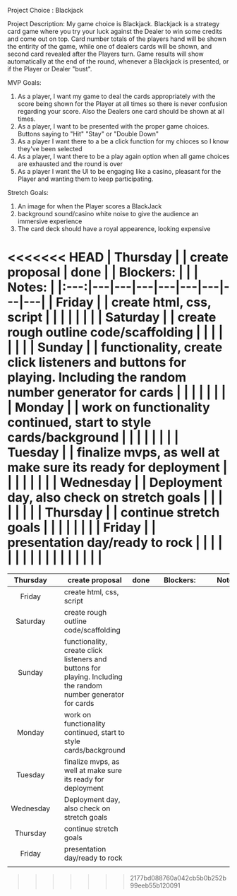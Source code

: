 Project Choice : Blackjack

Project Description: My game choice is Blackjack. Blackjack is a strategy card game where you try your luck against the Dealer to win some credits and come out on top. Card number totals of the players hand will be shown the entirity of the game, while one of dealers cards will be shown, and second card revealed after the Players turn. Game results will show automatically at the end of the round, whenever a Blackjack is presented, or if the Player or Dealer "bust". 

MVP Goals: 
1) As a player, I want my game to deal  the cards appropriately with the score being shown for the Player at all times so there is never confusion regarding your score. Also the Dealers one card should be shown at all times. 
2) As a player, I want to be presented with the proper game choices. Buttons saying to "Hit" "Stay" or "Double Down"
3) As a player I want there to a be a click function for my chioces so I know they've been selected
4) As a player, I want there to be a play again option when all game choices are exhausted and the round is over
5) As a player I want the UI to be engaging like a casino, pleasant for the Player and wanting them to keep participating. 


Stretch Goals: 
1) An image for when the Player scores a BlackJack 
2) background sound/casino white noise to give the audience an immersive experience
3) The card deck should have a royal appearence, looking expensive


<<<<<<< HEAD
| Thursday |  | create proposal | done |  |  Blockers:          |  |  | Notes:                    |
|:---:|---|---|---|---|---|---|---|---|
| Friday |  | create html, css, script |  |  |  |  |  |  |
| Saturday |  | create rough outline code/scaffolding |  |  |  |  |  |  |
| Sunday |  | functionality, create click listeners and buttons for playing. Including the random number generator for cards |  |  |  |  |  |  |
| Monday |  | work on functionality continued, start to style cards/background |  |  |  |  |  |  |
| Tuesday |  | finalize mvps, as well at make sure its ready for deployment |  |  |  |  |  |  |
| Wednesday |  | Deployment day, also check on stretch goals |  |  |  |  |  |  |
| Thursday |  | continue stretch goals  |  |  |  |  |  |  |
| Friday |  | presentation day/ready to rock |  |  |  |  |  |  |
|  |  |  |  |  |  |  |  |  |
=======
|  Thursday |   | create proposal                                                                                                | done |   |  Blockers:          |   |   | Notes:                    |
|:---------:|---|----------------------------------------------------------------------------------------------------------------|------|---|---------------------|---|---|---------------------------|
| Friday    |   | create html, css, script                                                                                       |      |   |                     |   |   |                           |
| Saturday  |   | create rough outline code/scaffolding                                                                          |      |   |                     |   |   |                           |
| Sunday    |   | functionality, create click listeners and buttons for playing. Including the random number generator for cards |      |   |                     |   |   |                           |
| Monday    |   | work on functionality continued, start to style cards/background                                               |      |   |                     |   |   |                           |
| Tuesday   |   | finalize mvps, as well at make sure its ready for deployment                                                   |      |   |                     |   |   |                           |
| Wednesday |   | Deployment day, also check on stretch goals                                                                    |      |   |                     |   |   |                           |
| Thursday  |   | continue stretch goals                                                                                         |      |   |                     |   |   |                           |
| Friday    |   | presentation day/ready to rock                                                                                 |      |   |                     |   |   |                           |
|           |   |                                                                                                                |      |   |                     |   |   |                           |
>>>>>>> 2177bd088760a042cb5b0b252b99eeb55b120091
